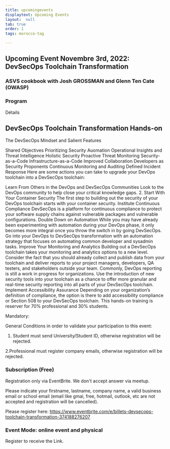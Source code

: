 ```yaml
---
title: upcomingevents
displaytext: Upcoming Events
layout:  null
tab: true
order: 1
tags: morocco-tag

---
```

## Upcoming Event Novembre 3rd, 2022: DevSecOps Toolchain Transformation
### ASVS cookbook with Josh GROSSMAN and Glenn Ten Cate (OWASP)

### Program

Détails
## DevSecOps Toolchain Transformation Hands-on

The DevSecOps Mindset and Salient Features

Shared Objectives
Prioritizing Security
Auomation
Operational Insights and Threat Intelligence
Holistic Security
Proactive Threat Monitoring
Security-as-a-Code
Infrastructure-as-a-Code
Improved Collaboration
Developers as Security Proponents
Continuous Monitoring and Auditing
Defined Incident Response
Here are some actions you can take to upgrade your DevOps toolchain into a DevSecOps toolchain:

Learn From Others in the DevOps and DevSecOps Communities
Look to the DevOps community to help close your critical knowledge gaps.
2. Start With Your Container Security
The first step to building out the security of your DevOps toolchain starts with your container security.
Institute Continuous Compliance
DevSecOps is a platform for continuous compliance to protect your software supply chains against vulnerable packages and vulnerable configurations.
Double Down on Automation
While you may have already been experimenting with automation during your DevOps phase, it only becomes more integral once you throw the switch in by going DevSecOps. Go into your DevOps to DevSecOps transformation with an automation strategy that focuses on automating common developer and sysadmin tasks.
Improve Your Monitoring and Analytics
Building out a DevSecOps toolchain takes your monitoring and analytics options to a new level. Consider the fact that you should already collect and publish data from your toolchain and deliver reports to your project managers, developers, QA testers, and stakeholders outside your team. Commonly, DevOps reporting is still a work in progress for organizations. Use the introduction of new security tools into your toolchain as a chance to offer more granular and real-time security reporting into all parts of your DevSecOps toolchain.
Implement Accessibility Assurance
Depending on your organization’s definition of compliance, the option is there to add accessibility compliance or Section 508 to your DevSecOps toolchain.
This hands-on training is reserver for 70% professional and 30% students.

Mandatory:

General Conditions in order to validate your participation to this event:

1. Student must send University/Student ID, otherwise registration will be rejected.

2.Professional must register company emails, otherwise registration will be rejected.

### Subscription (Free)

Registration only via EventBrite. We don't accept answer via meetup.

Please indicate your firstname, lastname, company name, a valid business email or school email (email like gmai, free, hotmail, outlook, etc are not accepted and registration will be cancelled).

Please register here:
https://www.eventbrite.com/e/billets-devsecops-toolchain-transformation-374188276207


### Event Mode: online event and physical

Register to receive the Link.
